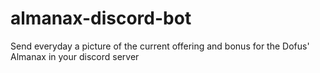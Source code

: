 # almanax-discord-bot
Send everyday a picture of the current offering and bonus for the Dofus' Almanax in your discord server
